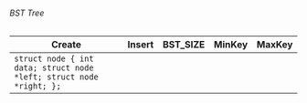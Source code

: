 ###### BST Tree

Create | Insert | BST_SIZE | MinKey | MaxKey |
--- | --- | --- | --- | --- | 
`struct node { int data; struct node *left; struct node *right; };` |
